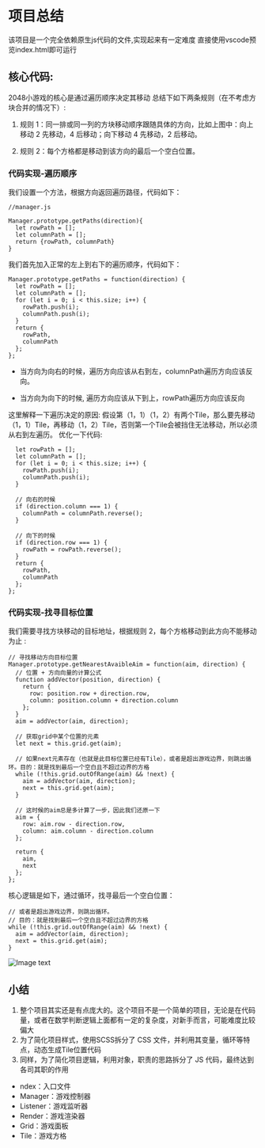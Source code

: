 # 项目总结
该项目是一个完全依赖原生js代码的文件,实现起来有一定难度
直接使用vscode预览index.html即可运行
## 核心代码:
2048小游戏的核心是通过遍历顺序决定其移动
总结下如下两条规则（在不考虑方块合并的情况下）:
1. 规则 1：同一排或同一列的方块移动顺序跟随具体的方向，比如上图中：向上移动 2 先移动，4 后移动；向下移动 4 先移动，2 后移动。

2. 规则 2：每个方格都是移动到该方向的最后一个空白位置。
### 代码实现-遍历顺序

我们设置一个方法，根据方向返回遍历路径，代码如下：
```
//manager.js

Manager.prototype.getPaths(direction){
  let rowPath = [];
  let columnPath = [];
  return {rowPath, columnPath}
}
```

我们首先加入正常的左上到右下的遍历顺序，代码如下：
```
Manager.prototype.getPaths = function(direction) {
  let rowPath = [];
  let columnPath = [];
  for (let i = 0; i < this.size; i++) {
    rowPath.push(i);
    columnPath.push(i);
  }
  return {
    rowPath,
    columnPath
  };
};
```
- 当方向为向右的时候，遍历方向应该从右到左，columnPath遍历方向应该反向。

- 当方向为向下的时候, 遍历方向应该从下到上，rowPath遍历方向应该反向

这里解释一下遍历决定的原因:
假设第（1，1）（1，2）有两个Tile，那么要先移动（1，1）Tile，再移动（1，2）Tile，否则第一个Tile会被挡住无法移动，所以必须从右到左遍历。
优化一下代码:
```Manager.prototype.getPaths = function(direction) {
  let rowPath = [];
  let columnPath = [];
  for (let i = 0; i < this.size; i++) {
    rowPath.push(i);
    columnPath.push(i);
  }

  // 向右的时候
  if (direction.column === 1) {
    columnPath = columnPath.reverse();
  }

  // 向下的时候
  if (direction.row === 1) {
    rowPath = rowPath.reverse();
  }
  return {
    rowPath,
    columnPath
  };
};
```
### 代码实现-找寻目标位置
我们需要寻找方块移动的目标地址，根据规则 2，每个方格移动到此方向不能移动为止 :
```
// 寻找移动方向目标位置
Manager.prototype.getNearestAvaibleAim = function(aim, direction) {
  // 位置 + 方向向量的计算公式
  function addVector(position, direction) {
    return {
      row: position.row + direction.row,
      column: position.column + direction.column
    };
  }
  aim = addVector(aim, direction);

  // 获取grid中某个位置的元素
  let next = this.grid.get(aim);

  // 如果next元素存在（也就是此目标位置已经有Tile），或者是超出游戏边界，则跳出循环。目的：就是找到最后一个空白且不超过边界的方格
  while (!this.grid.outOfRange(aim) && !next) {
    aim = addVector(aim, direction);
    next = this.grid.get(aim);
  }

  // 这时候的aim总是多计算了一步，因此我们还原一下
  aim = {
    row: aim.row - direction.row,
    column: aim.column - direction.column
  };

  return {
    aim,
    next
  };
};
```
核心逻辑是如下，通过循环，找寻最后一个空白位置：

```// 如果next元素存在（也就是此目标位置已经有Tile，
// 或者是超出游戏边界，则跳出循环。
// 目的：就是找到最后一个空白且不超过边界的方格
while (!this.grid.outOfRange(aim) && !next) {
  aim = addVector(aim, direction);
  next = this.grid.get(aim);
}
```

![Image text](https://style.youkeda.com/img/course/f10/4/2.jpeg)

## 小结

1. 整个项目其实还是有点庞大的。这个项目不是一个简单的项目，无论是在代码量，或者在数学判断逻辑上面都有一定的复杂度，对新手而言，可能难度比较偏大
2. 为了简化项目样式，使用SCSS拆分了 CSS 文件，并利用其变量，循环等特点，动态生成Tile位置代码
3. 同样，为了简化项目逻辑，利用对象，职责的思路拆分了 JS 代码，最终达到各司其职的作用

- ndex：入口文件
- Manager：游戏控制器
- Listener：游戏监听器
- Render：游戏渲染器
- Grid：游戏面板
- Tile：游戏方格